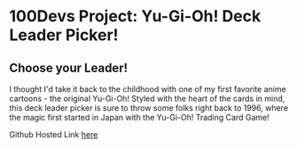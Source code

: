 # 100Devs Project: Yu-Gi-Oh! Deck Leader Picker!  
## Choose your Leader!  
 
I thought I'd take it back to the childhood with one of my first favorite anime cartoons - the original Yu-Gi-Oh! Styled with the heart of the cards in mind, this deck leader picker is sure to throw some folks right back to 1996, where the magic first started in Japan with the Yu-Gi-Oh! Trading Card Game!  
 
Github Hosted Link [here](https://geminipowell.github.io/deck-leader-picker)
 
